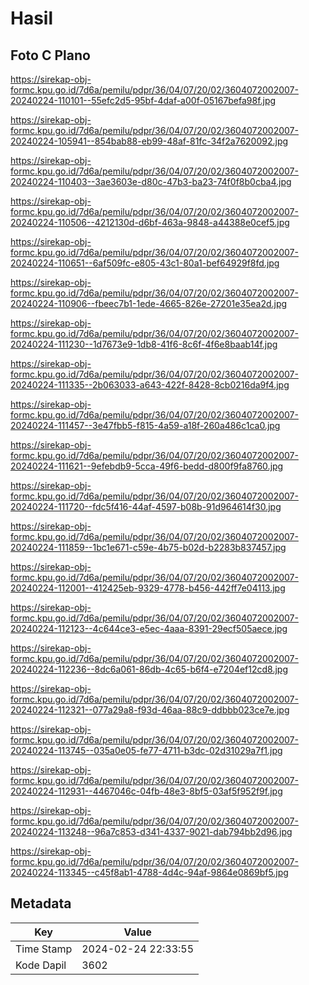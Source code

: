 # Hasil

## Foto C Plano

https://sirekap-obj-formc.kpu.go.id/7d6a/pemilu/pdpr/36/04/07/20/02/3604072002007-20240224-110101--55efc2d5-95bf-4daf-a00f-05167befa98f.jpg

https://sirekap-obj-formc.kpu.go.id/7d6a/pemilu/pdpr/36/04/07/20/02/3604072002007-20240224-105941--854bab88-eb99-48af-81fc-34f2a7620092.jpg

https://sirekap-obj-formc.kpu.go.id/7d6a/pemilu/pdpr/36/04/07/20/02/3604072002007-20240224-110403--3ae3603e-d80c-47b3-ba23-74f0f8b0cba4.jpg

https://sirekap-obj-formc.kpu.go.id/7d6a/pemilu/pdpr/36/04/07/20/02/3604072002007-20240224-110506--4212130d-d6bf-463a-9848-a44388e0cef5.jpg

https://sirekap-obj-formc.kpu.go.id/7d6a/pemilu/pdpr/36/04/07/20/02/3604072002007-20240224-110651--6af509fc-e805-43c1-80a1-bef64929f8fd.jpg

https://sirekap-obj-formc.kpu.go.id/7d6a/pemilu/pdpr/36/04/07/20/02/3604072002007-20240224-110906--fbeec7b1-1ede-4665-826e-27201e35ea2d.jpg

https://sirekap-obj-formc.kpu.go.id/7d6a/pemilu/pdpr/36/04/07/20/02/3604072002007-20240224-111230--1d7673e9-1db8-41f6-8c6f-4f6e8baab14f.jpg

https://sirekap-obj-formc.kpu.go.id/7d6a/pemilu/pdpr/36/04/07/20/02/3604072002007-20240224-111335--2b063033-a643-422f-8428-8cb0216da9f4.jpg

https://sirekap-obj-formc.kpu.go.id/7d6a/pemilu/pdpr/36/04/07/20/02/3604072002007-20240224-111457--3e47fbb5-f815-4a59-a18f-260a486c1ca0.jpg

https://sirekap-obj-formc.kpu.go.id/7d6a/pemilu/pdpr/36/04/07/20/02/3604072002007-20240224-111621--9efebdb9-5cca-49f6-bedd-d800f9fa8760.jpg

https://sirekap-obj-formc.kpu.go.id/7d6a/pemilu/pdpr/36/04/07/20/02/3604072002007-20240224-111720--fdc5f416-44af-4597-b08b-91d964614f30.jpg

https://sirekap-obj-formc.kpu.go.id/7d6a/pemilu/pdpr/36/04/07/20/02/3604072002007-20240224-111859--1bc1e671-c59e-4b75-b02d-b2283b837457.jpg

https://sirekap-obj-formc.kpu.go.id/7d6a/pemilu/pdpr/36/04/07/20/02/3604072002007-20240224-112001--412425eb-9329-4778-b456-442ff7e04113.jpg

https://sirekap-obj-formc.kpu.go.id/7d6a/pemilu/pdpr/36/04/07/20/02/3604072002007-20240224-112123--4c644ce3-e5ec-4aaa-8391-29ecf505aece.jpg

https://sirekap-obj-formc.kpu.go.id/7d6a/pemilu/pdpr/36/04/07/20/02/3604072002007-20240224-112236--8dc6a061-86db-4c65-b6f4-e7204ef12cd8.jpg

https://sirekap-obj-formc.kpu.go.id/7d6a/pemilu/pdpr/36/04/07/20/02/3604072002007-20240224-112321--077a29a8-f93d-46aa-88c9-ddbbb023ce7e.jpg

https://sirekap-obj-formc.kpu.go.id/7d6a/pemilu/pdpr/36/04/07/20/02/3604072002007-20240224-113745--035a0e05-fe77-4711-b3dc-02d31029a7f1.jpg

https://sirekap-obj-formc.kpu.go.id/7d6a/pemilu/pdpr/36/04/07/20/02/3604072002007-20240224-112931--4467046c-04fb-48e3-8bf5-03af5f952f9f.jpg

https://sirekap-obj-formc.kpu.go.id/7d6a/pemilu/pdpr/36/04/07/20/02/3604072002007-20240224-113248--96a7c853-d341-4337-9021-dab794bb2d96.jpg

https://sirekap-obj-formc.kpu.go.id/7d6a/pemilu/pdpr/36/04/07/20/02/3604072002007-20240224-113345--c45f8ab1-4788-4d4c-94af-9864e0869bf5.jpg


## Metadata

| Key        | Value               |
| ---------- | ------------------- |
| Time Stamp | 2024-02-24 22:33:55 |
| Kode Dapil | 3602                |



